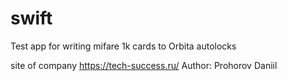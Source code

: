# swift
Test app for writing mifare 1k cards to Orbita autolocks



site of company
https://tech-success.ru/
Author: Prohorov Daniil
